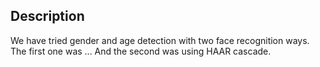 ## Description
We have tried gender and age detection with two face recognition ways. The first one was ... 
And the second was using HAAR cascade.

